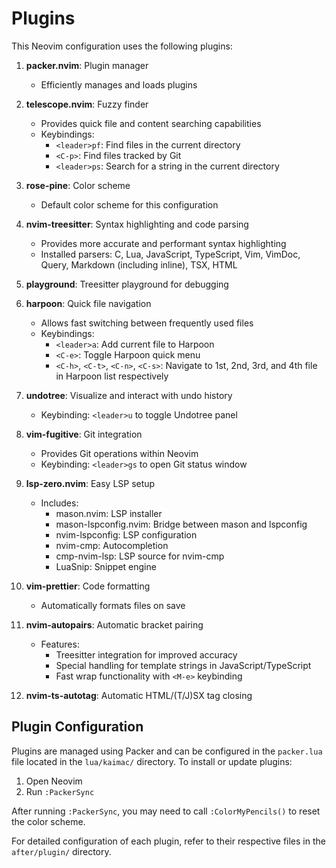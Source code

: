 # Plugins

This Neovim configuration uses the following plugins:

1. **packer.nvim**: Plugin manager
   - Efficiently manages and loads plugins

2. **telescope.nvim**: Fuzzy finder
   - Provides quick file and content searching capabilities
   - Keybindings:
     - `<leader>pf`: Find files in the current directory
     - `<C-p>`: Find files tracked by Git
     - `<leader>ps`: Search for a string in the current directory

3. **rose-pine**: Color scheme
   - Default color scheme for this configuration

4. **nvim-treesitter**: Syntax highlighting and code parsing
   - Provides more accurate and performant syntax highlighting
   - Installed parsers: C, Lua, JavaScript, TypeScript, Vim, VimDoc, Query, Markdown (including inline), TSX, HTML

5. **playground**: Treesitter playground for debugging

6. **harpoon**: Quick file navigation
   - Allows fast switching between frequently used files
   - Keybindings:
     - `<leader>a`: Add current file to Harpoon
     - `<C-e>`: Toggle Harpoon quick menu
     - `<C-h>`, `<C-t>`, `<C-n>`, `<C-s>`: Navigate to 1st, 2nd, 3rd, and 4th file in Harpoon list respectively

7. **undotree**: Visualize and interact with undo history
   - Keybinding: `<leader>u` to toggle Undotree panel

8. **vim-fugitive**: Git integration
   - Provides Git operations within Neovim
   - Keybinding: `<leader>gs` to open Git status window

9. **lsp-zero.nvim**: Easy LSP setup
   - Includes:
     - mason.nvim: LSP installer
     - mason-lspconfig.nvim: Bridge between mason and lspconfig
     - nvim-lspconfig: LSP configuration
     - nvim-cmp: Autocompletion
     - cmp-nvim-lsp: LSP source for nvim-cmp
     - LuaSnip: Snippet engine

10. **vim-prettier**: Code formatting
    - Automatically formats files on save

11. **nvim-autopairs**: Automatic bracket pairing
    - Features:
      - Treesitter integration for improved accuracy
      - Special handling for template strings in JavaScript/TypeScript
      - Fast wrap functionality with `<M-e>` keybinding
12. **nvim-ts-autotag**: Automatic HTML/(T/J)SX tag closing

## Plugin Configuration

Plugins are managed using Packer and can be configured in the `packer.lua` file located in the `lua/kaimac/` directory. To install or update plugins:

1. Open Neovim
2. Run `:PackerSync`

After running `:PackerSync`, you may need to call `:ColorMyPencils()` to reset the color scheme.

For detailed configuration of each plugin, refer to their respective files in the `after/plugin/` directory.
